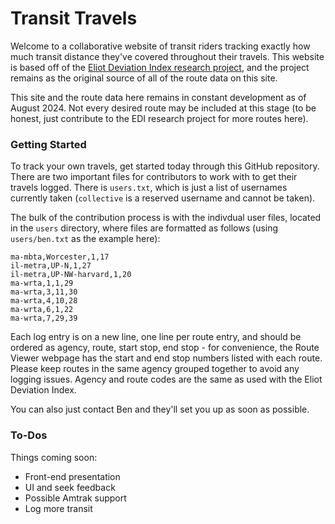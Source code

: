 # Transit Travels
Welcome to a collaborative website of transit riders tracking exactly how much transit distance they've covered throughout their travels. This website is based off of the [Eliot Deviation Index research project](https://eliotindex.org), and the project remains as the original source of all of the route data on this site.

This site and the route data here remains in constant development as of August 2024. Not every desired route may be included at this stage (to be honest, just contribute to the EDI research project for more routes here).

### Getting Started
To track your own travels, get started today through this GitHub repository. There are two important files for contributors to work with to get their travels logged. There is ``users.txt``, which is just a list of usernames currently taken (``collective`` is a reserved username and cannot be taken).

The bulk of the contribution process is with the indivdual user files, located in the ``users`` directory, where files are formatted as follows (using ``users/ben.txt`` as the example here):

```
ma-mbta,Worcester,1,17
il-metra,UP-N,1,27
il-metra,UP-NW-harvard,1,20
ma-wrta,1,1,29
ma-wrta,3,11,30
ma-wrta,4,10,28
ma-wrta,6,1,22
ma-wrta,7,29,39
```

Each log entry is on a new line, one line per route entry, and should be ordered as agency, route, start stop, end stop - for convenience, the Route Viewer webpage has the start and end stop numbers listed with each route. Please keep routes in the same agency grouped together to avoid any logging issues. Agency and route codes are the same as used with the Eliot Deviation Index.

You can also just contact Ben and they'll set you up as soon as possible.

### To-Dos
Things coming soon:
* Front-end presentation
* UI and seek feedback
* Possible Amtrak support
* Log more transit
